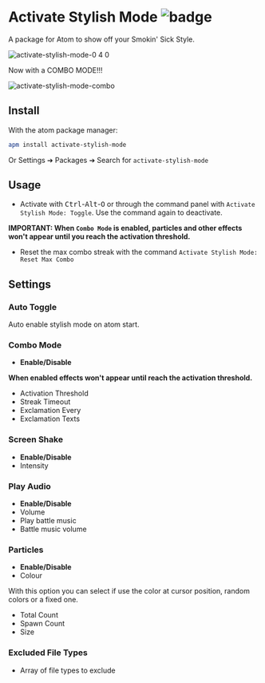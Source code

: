 # Activate Stylish Mode ![badge](https://i.imgur.com/yMNRnz2.png?1)

A package for Atom to show off your Smokin' Sick Style.

![activate-stylish-mode-0 4 0](https://cloud.githubusercontent.com/assets/688415/11615565/10f16456-9c65-11e5-8af4-265f01fc83a0.gif)

Now with a COMBO MODE!!!

![activate-stylish-mode-combo](http://i.imgur.com/MZV8X4Q.gif)

## Install

With the atom package manager:
```bash
apm install activate-stylish-mode
```
Or Settings ➔ Packages ➔ Search for `activate-stylish-mode`

## Usage

- Activate with <kbd>Ctrl</kbd>-<kbd>Alt</kbd>-<kbd>O</kbd> or through the command panel with `Activate Stylish Mode: Toggle`. Use the command again to deactivate.

**IMPORTANT: When `Combo Mode` is enabled, particles and other effects won't appear until you reach the activation threshold.**

- Reset the max combo streak with the command `Activate Stylish Mode: Reset Max Combo`

## Settings

### Auto Toggle
Auto enable stylish mode on atom start.

### Combo Mode
* **Enable/Disable**

**When enabled effects won't appear until reach the activation threshold.**

* Activation Threshold
* Streak Timeout
* Exclamation Every
* Exclamation Texts

### Screen Shake
* **Enable/Disable**
* Intensity

### Play Audio
* **Enable/Disable**
* Volume
* Play battle music
* Battle music volume

### Particles
* **Enable/Disable**
* Colour

With this option you can select if use the color at cursor position, random colors or a fixed one.

* Total Count
* Spawn Count
* Size

### Excluded File Types
* Array of file types to exclude
